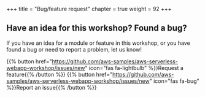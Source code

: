 +++
title = "Bug/feature request"
chapter = true
weight = 92
+++

## Have an idea for this workshop? Found a bug? ##

If you have an idea for a module or feature in this workshop, or you have found a bug or need to report a problem, let us know!

{{% button href="https://github.com/aws-samples/aws-serverless-webapp-workshop/issues/new" icon="fas fa-lightbulb" %}}Request a feature{{% /button %}}
{{% button href="https://github.com/aws-samples/aws-serverless-webapp-workshop/issues/new" icon="fas fa-bug" %}}Report an issue{{% /button %}}


